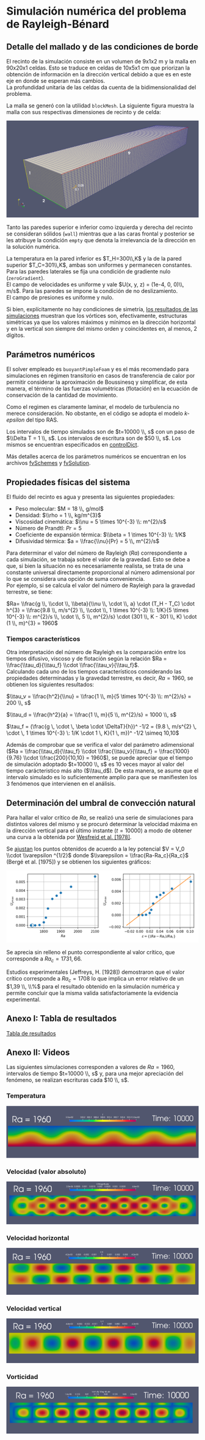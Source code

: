 # Simulación numérica del problema de Rayleigh-Bénard 

## Detalle del mallado y de las condiciones de borde

El recinto de la simulación consiste en un volumen de 9x1x2 m y la malla en 90x20x1 celdas. Esto se traduce en celdas de 10x5x1 cm que priorizan la obtención de información en la dirección vertical debido a que es en este eje en donde se esperan más cambios.  
La profundidad unitaria de las celdas da cuenta de la bidimensionalidad del problema.

La malla se generó con la utilidad `blockMesh`. La siguiente figura muestra la malla con sus respectivas dimensiones de recinto y de celda:

![Detalle de la malla](/B1900t10000/Detalle_mallado.png)

Tanto las paredes superior e inferior como izquierda y derecha del recinto se consideran sólidos (`wall`) mientras que a las caras frontal y posterior se les atribuye la condición `empty` que denota la irrelevancia de la dirección en la solución numérica.

La temperatura en la pared inferior es $T_H=300\\,K$ y la de la pared superior $T_C=301\\,K$, ambas son uniformes y permanecen constantes. Para las paredes laterales se fija una condición de gradiente nulo (`zeroGradient`).  
El campo de velocidades es uniforme y vale $U(x, y, z) = (1e-4, 0, 0)\\, m/s$. Para las paredes se impone la condición de no deslizamiento.  
El campo de presiones es uniforme y nulo.

Si bien, explícitamente no hay condiciones de simetría, [los resultados de las simulaciones](#anexo-i-tabla-de-resultados) muestran que los vórtices son, efectivamente, estructuras simétricas ya que los valores máximos y mínimos en la dirección horizontal y en la vertical son siempre del mismo orden y coincidentes en, al menos, 2 dígitos.

## Parámetros numéricos

El solver empleado es `buoyantPimpleFoam` y es el más recomendado para simulaciones en régimen transitorio en casos de transferencia de calor por permitir considerar la aproximación de Boussinesq y simplificar, de esta manera, el término de las fuerzas volumétricas (flotación) en la ecuación de conservación de la cantidad de movimiento.

Como el regimen es claramente laminar, el modelo de turbulencia no merece consideración. No obstante, en el código se adopta el modelo *k-epsilon* del tipo RAS.

Los intervalos de tiempo simulados son de $t=10000 \\, s$ con un paso de $\\Delta T = 1 \\, s$. Los intervalos de escritura son de $50 \\, s$. Los mismos se encuentran especificados en [controlDict](/B1900t10000/system/controlDict).

Más detalles acerca de los parámetros numéricos se encuentran en los archivos [fvSchemes](/B1900t10000/system/fvSchemes) y [fvSolution](/B1900t10000/system/fvSolution).

## Propiedades físicas del sistema

El fluido del recinto es agua y presenta las siguientes propiedades:

- Peso molecular: $M = 18 \\, g/mol$
- Densidad: $\\rho = 1 \\, kg/m^{3}$
- Viscosidad cinemática: $\\nu = 5 \times 10^{-3} \\: m^{2}/s$
- Número de Prandtl: $Pr = 5$
- Coeficiente de expansión térmica: $\\beta = 1 \times 10^{-3} \\: 1/K$
- Difusividad térmica: $a = \\frac{\\nu}{Pr} = 5 \\, m^{2}/s$

Para determinar el valor del número de Rayleigh ($Ra$) correspondiente a cada simulación, se trabaja sobre el valor de la gravedad. Esto se debe a que, si bien la situación no es necesariamente realista, se trata de una constante universal directamente proporcional al número adimensional por lo que se considera una opción de  suma conveniencia.  
Por ejemplo, si se calcula el valor del número de Rayleigh para la gravedad terrestre, se tiene:

$Ra= \\frac{g \\, \\cdot \\, \\beta}{\\nu \\, \cdot \\, a} \cdot (T_H - T_C) \cdot h^{3} = \\frac{9.8 \\, m/s^{2} \\, \\cdot \\, 1 \times 10^{-3} \\: 1/K}{5 \times 10^{-3} \\: m^{2}/s \\, \cdot \\, 5 \\, m^{2}/s} \cdot (301 \\, K - 301 \\, K) \cdot (1 \\, m)^{3} = 1960$

### Tiempos característicos

Otra interpretación del número de Rayleigh es la comparación entre los tiempos difusivo, viscoso y de flotación según la relación $Ra = \\frac{\\tau_d}{\\tau_f} \\cdot \\frac{\\tau_v}{\\tau_f}$.  
Calculando cada uno de los tiempos característicos considerando las propiedades determinadas y la gravedad terrestre, es decir, $Ra = 1960$, se obtienen los siguientes resultados:

$\\tau_v = \\frac{h^2}{\\nu} = \\frac{1 \\, m}{5 \times 10^{-3} \\: m^{2}/s} = 200 \\, s$

$\\tau_d = \\frac{h^2}{a} = \\frac{1 \\, m}{5 \\, m^{2}/s} = 1000 \\, s$

$\\tau_f = (\\frac{g \\, \\cdot \\, \\beta \\cdot \\DeltaT}{h})^ -1/2 = (9.8 \\, m/s^{2} \\, \\cdot \\, 1 \times 10^{-3} \\: 1/K \\cdot 1 \\, K}{1 \\, m})^ -1/2 \\simeq 10,10$

Además de comprobar que se verifica el valor del parámetro adimensional ($Ra = \\frac{\\tau_d}{\\tau_f} \\cdot \\frac{\\tau_v}{\\tau_f} = \\frac{1000}{9.76} \\cdot \\frac{200}{10,10} = 1960$), se puede apreciar que el tiempo de simulación adoptado $t=10000 \\, s$ es 10 veces mayor al valor del tiempo carácteristico más alto ($\\tau_d$). De esta manera, se asume que el intervalo simulado es lo suficientemente amplio para que se manifiesten los 3 fenómenos que intervienen en el análisis.

## Determinación del umbral de convección natural

Para hallar el valor crítico de $Ra$, se realizó una serie de simulaciones para distintos valores del mismo y se procuró determinar la velocidad máxima en la dirección vertical para el último instante ($t=10000$) a modo de obtener una curva a la obtenida por [Wesfreid et al. [1978]](https://www.researchgate.net/profile/Jose-Wesfreid/publication/43326017_Critical_effects_in_Rayleigh-Benard_convection/links/00463518264c70c91a000000/Critical-effects-in-Rayleigh-Benard-convection.pdf).

Se [ajustan](/rayleigh_benard2.ipynb) los puntos obtenidos de acuerdo a la ley potencial $V = V_0 \\cdot \\varepsilon ^{1/2}$ donde $\\varepsilon = \\frac{Ra-Ra_c}{Ra_c}$ (Bergé et al. [1975]) y se obtienen los siguientes gráficos:

![Ajustes_rb](/rb_plot.png)

Se aprecia sin relleno el punto correspondiente al valor crítico, que corresponde a $Ra_c=1731,66$.

Estudios experimentales (Jeffreys, H. [1928]) demostraron que el valor crítico corresponde a $Ra_c=1708$ lo que implica un error relativo de un $1,39 \\, \\%$ para el resultado obtenido en la simulación numérica y permite concluir que la misma valida satisfactoriamente la evidencia experimental.

## Anexo I: Tabla de resultados

[Tabla de resultados](/tabla.md)

## Anexo II: Videos

Las siguientes simulaciones corresponden a valores de $Ra=1960$, intervalos de tiempo $t=10000 \\, s$ y, para una mejor apreciación del fenómeno, se realizan escrituras cada $10 \\, s$.

### Temperatura
[![VideoT](/B1900t10000/Ra1960t10000_T_preview.png)](https://drive.google.com/file/d/1wK7DCpHmZBhm0HHUPW8WgpBd5w-wMazR/view?usp=sharing)

### Velocidad (valor absoluto)
[![VideoU](/B1900t10000/Ra1960t10000_U_preview.png)](https://drive.google.com/file/d/1wU70bRDix9Pj-kZfNyIOt5o7c9976dlI/view?usp=sharing)

### Velocidad horizontal
[![VideoUx](/B1900t10000/Ra1960t10000_Ux_preview.png)](https://drive.google.com/file/d/1wJ7gdjOLyfOpzFSEocXVVJOKu2eH8J-I/view?usp=sharing)

### Velocidad vertical
[![VideoUy](/B1900t10000/Ra1960t10000_Uy_preview.png)](https://drive.google.com/file/d/1wRRTLcBRNPjp-T7v4KlpV5BwzWFegG1H/view?usp=sharing)

### Vorticidad
[![VideoOmega](/B1900t10000/Ra1960t10000_omega_preview.png)](https://drive.google.com/file/d/1xLCPACeWyeALOYaZgiZjuH0hiTd936Wh/view?usp=sharing)

